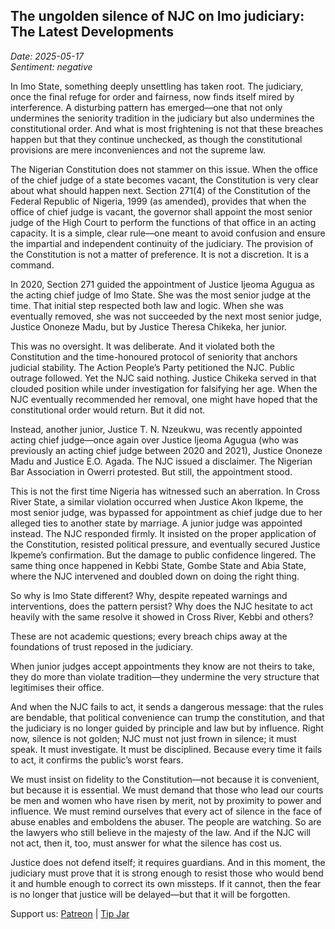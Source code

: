 ## The ungolden silence of NJC on Imo judiciary: The Latest Developments
_Date: 2025-05-17_  
_Sentiment: negative_

In Imo State, something deeply unsettling has taken root. The judiciary, once the final refuge for order and fairness, now finds itself mired by interference. A disturbing pattern has emerged—one that not only undermines the seniority tradition in the judiciary but also undermines the constitutional order. And what is most frightening is not that these breaches happen but that they continue unchecked, as though the constitutional provisions are mere inconveniences and not the supreme law.

The Nigerian Constitution does not stammer on this issue. When the office of the chief judge of a state becomes vacant, the Constitution is very clear about what should happen next. Section 271(4) of the Constitution of the Federal Republic of Nigeria, 1999 (as amended), provides that when the office of chief judge is vacant, the governor shall appoint the most senior judge of the High Court to perform the functions of that office in an acting capacity. It is a simple, clear rule—one meant to avoid confusion and ensure the impartial and independent continuity of the judiciary. The provision of the Constitution is not a matter of preference. It is not a discretion. It is a command.

In 2020, Section 271 guided the appointment of Justice Ijeoma Agugua as the acting chief judge of Imo State. She was the most senior judge at the time. That initial step respected both law and logic. When she was eventually removed, she was not succeeded by the next most senior judge, Justice Ononeze Madu, but by Justice Theresa Chikeka, her junior.

This was no oversight. It was deliberate. And it violated both the Constitution and the time-honoured protocol of seniority that anchors judicial stability. The Action People’s Party petitioned the NJC. Public outrage followed. Yet the NJC said nothing. Justice Chikeka served in that clouded position while under investigation for falsifying her age. When the NJC eventually recommended her removal, one might have hoped that the constitutional order would return. But it did not.

Instead, another junior, Justice T. N. Nzeukwu, was recently appointed acting chief judge—once again over Justice Ijeoma Agugua (who was previously an acting chief judge between 2020 and 2021), Justice Ononeze Madu and Justice E.O. Agada. The NJC issued a disclaimer. The Nigerian Bar Association in Owerri protested. But still, the appointment stood.

This is not the first time Nigeria has witnessed such an aberration. In Cross River State, a similar violation occurred when Justice Akon Ikpeme, the most senior judge, was bypassed for appointment as chief judge due to her alleged ties to another state by marriage. A junior judge was appointed instead. The NJC responded firmly. It insisted on the proper application of the Constitution, resisted political pressure, and eventually secured Justice Ikpeme’s confirmation. But the damage to public confidence lingered. The same thing once happened in Kebbi State, Gombe State and Abia State, where the NJC intervened and doubled down on doing the right thing. 

So why is Imo State different? Why, despite repeated warnings and interventions, does the pattern persist? Why does the NJC hesitate to act heavily with the same resolve it showed in Cross River, Kebbi and others?

These are not academic questions; every breach chips away at the foundations of trust reposed in the judiciary.

When junior judges accept appointments they know are not theirs to take, they do more than violate tradition—they undermine the very structure that legitimises their office.

 And when the NJC fails to act, it sends a dangerous message: that the rules are bendable, that political convenience can trump the constitution, and that the judiciary is no longer guided by principle and law but by influence. Right now, silence is not golden; NJC must not just frown in silence; it must speak. It must investigate. It must be disciplined. Because every time it fails to act, it confirms the public’s worst fears.

We must insist on fidelity to the Constitution—not because it is convenient, but because it is essential. We must demand that those who lead our courts be men and women who have risen by merit, not by proximity to power and influence. We must remind ourselves that every act of silence in the face of abuse enables and emboldens the abuser. The people are watching. So are the lawyers who still believe in the majesty of the law. And if the NJC will not act, then it, too, must answer for what the silence has cost us.

Justice does not defend itself; it requires guardians. And in this moment, the judiciary must prove that it is strong enough to resist those who would bend it and humble enough to correct its own missteps. If it cannot, then the fear is no longer that justice will be delayed—but that it will be forgotten.

Support us: [Patreon](PATREON_LINK) | [Tip Jar](TIP_JAR)
